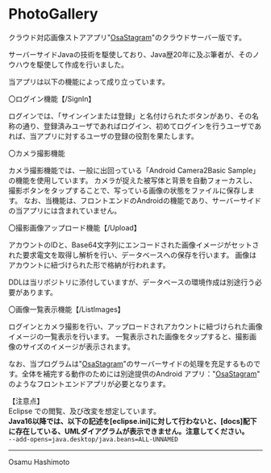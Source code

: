 # PhotoGallery
クラウド対応画像ストアアプリ"[OsaStagram][1]"のクラウドサーバー版です。

サーバーサイドJavaの技術を駆使しており、Java歴20年に及ぶ筆者が、そのノウハウを駆使して作成を行いました。

当アプリは以下の機能によって成り立っています。

〇ログイン機能【/SignIn】

ログインでは、「サインインまたは登録」と名付けられたボタンがあり、その名称の通り、登録済みユーザであればログイン、初めてログインを行うユーザであれば、当アプリに対するユーザの登録の役割を果たします。

〇カメラ撮影機能

カメラ撮影機能では、一般に出回っている「Android Camera2Basic Sample」の機能を使用しています。
カメラが捉えた被写体と背景を自動フォーカスし、撮影ボタンをタップすることで、写っている画像の状態をファイルに保存します。
なお、当機能は、フロントエンドのAndroidの機能であり、サーバーサイドの当アプリには含まれていません。

〇撮影画像アップロード機能【/Upload】

アカウントのIDと、Base64文字列にエンコードされた画像イメージがセットされた要求電文を取得し解析を行い、データベースへの保存を行います。
画像はアカウントに紐づけられた形で格納が行われます。

DDLは当リポジトリに添付していますが、データベースの環境作成は別途行う必要があります。

〇画像一覧表示機能【/ListImages】

ログインとカメラ撮影を行い、アップロードされアカウントに紐づけられた画像イメージの一覧表示を行います。
一覧表示された画像をタップすると、撮影画像のサイズのイメージが表示されます。


なお、当プログラムは"[OsaStagram][1]"のサーバーサイドの処理を充足するものです。全体を補完する動作のためには別途提供のAndroid アプリ："[OsaStagram][1]" のようなフロントエンドアプリが必要となります。

【注意点】<br>
Eclipse での閲覧、及び改変を想定しています。<br>
<b>Java16以降では、以下の記述を[eclipse.ini]に対して行わないと、[docs]配下に存在している、UMLダイアグラムが表示できません。注意してください。</b><br>
<code>--add-opens=java.desktop/java.beans=ALL-UNNAMED</code>

[1]: https://github.com/hashimotonet/OsaStagram/

-----------------
Osamu Hashimoto
